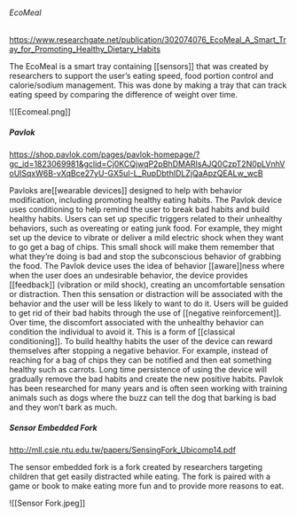 ###### EcoMeal
https://www.researchgate.net/publication/302074076_EcoMeal_A_Smart_Tray_for_Promoting_Healthy_Dietary_Habits


The EcoMeal is a smart tray containing [[sensors]] that was created by researchers to support the user’s eating speed, food portion control and calorie/sodium management. This was done by making a tray that can track eating speed by comparing the difference of weight over time.

![[Ecomeal.png]]

##### Pavlok
https://shop.pavlok.com/pages/pavlok-homepage/?gc_id=1823069981&gclid=Cj0KCQjwqP2pBhDMARIsAJQ0CzpT2N0pLVnhVoUlSqxW6B-vXqBce27yU-GX5uI-L_RupDbthIDLZjQaApzQEALw_wcB

Pavloks are[[wearable devices]] designed to help with behavior modification, including promoting healthy eating habits. The Pavlok device uses conditioning to help remind the user to break bad habits and build healthy habits. Users can set up specific triggers related to their unhealthy behaviors, such as overeating or eating junk food. For example, they might set up the device to vibrate or deliver a mild electric shock when they want to go get a bag of chips. This small shock will make them remember that what they’re doing is bad and stop the subconscious behavior of grabbing the food. The Pavlok device uses the idea of behavior [[aware]]ness where when the user does an undesirable behavior, the device provides [[feedback]] (vibration or mild shock), creating an uncomfortable sensation or distraction. Then this sensation or distraction will be associated with the behavior and the user will be less likely to want to do it.
Users will be guided to get rid of their bad habits through the use of [[negative reinforcement]]. Over time, the discomfort associated with the unhealthy behavior can condition the individual to avoid it. This is a form of [[classical conditioning]]. To build healthy habits the user of the device can reward themselves after stopping a negative behavior. For example, instead of reaching for a bag of chips they can be notified and then eat something healthy such as carrots. Long time persistence of using the device will gradually remove the bad habits and create the new positive habits. Pavlok has been researched for many years and is often seen working with training animals such as dogs where the buzz can tell the dog that barking is bad and they won’t bark as much.

##### Sensor Embedded Fork
http://mll.csie.ntu.edu.tw/papers/SensingFork_Ubicomp14.pdf

The sensor embedded fork is a fork created by researchers targeting children that get easily distracted while eating. The fork is paired with a game or book to make eating more fun and to provide more reasons to eat.

![[Sensor Fork.jpeg]]


